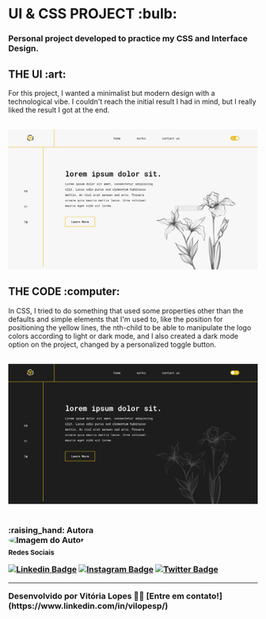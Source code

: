 <h1> UI & CSS PROJECT :bulb:</h1> 
<h3> Personal project developed to practice my CSS and Interface Design. </h3> 

<h2> THE UI :art: </h2> 
<p>For this project, I wanted a minimalist but modern design with a technological vibe. I couldn't reach the initial result I had in mind, but I really liked the result I got at the end.</p><br>

<img src="./contents/uidesign-light.png" alt="uidesign-dark">

<h2> THE CODE :computer: </h2>
<p>In CSS, I tried to do something that used some properties other than the defaults and simple elements that I'm used to, like the position for positioning the yellow lines, the nth-child to be able to manipulate the logo colors according to light or dark mode, and I also created a dark mode option on the project, changed by a personalized toggle button. </p><br>

<img src="./contents/uidesign-dark.png" alt="uidesign-dark">
<br>
<br>
<h3> :raising_hand: Autora
<br>
 <img style="border-radius: 50%;" src="https://avatars2.githubusercontent.com/u/64246018?s=460&u=3d07c48c53255d53e3406037c7f98af14fd98689&v=4" width="100px;" alt="Imagem do Autor"/>
 <br/> 
 <sub><b>Redes Sociais</b></sub> 
 <br/>

[![Linkedin Badge](https://img.shields.io/badge/-vilopesp-blue?style=flat-square&logo=Linkedin&logoColor=white&link=https://www.linkedin.com/in/vilopesp/)](https://www.linkedin.com/in/grioos/) 
[![Instagram Badge](https://img.shields.io/badge/-@_vilopesp_-blue?style=flat-square&logo=Instagram&logoColor=white&link=https://www.instagram.com/_vilopesp/)](https://www.instagram.com/grioos_/)
[![Twitter Badge](https://img.shields.io/twitter/follow/_vilopesp?style=social)](https://twitter.com/_vilopesp)

---

<p> Desenvolvido por Vitória Lopes 👋🏻 [Entre em contato!](https://www.linkedin.com/in/vilopesp/) </p>
